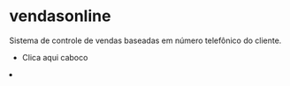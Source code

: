 vendasonline
============

Sistema de controle de vendas baseadas em número telefônico do cliente.

<ul>
  <li>Clica aqui caboco</ul>
  <li><a href="#"/>
</ul>
